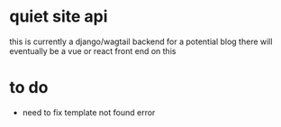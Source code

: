 # quiet site api
this is currently a django/wagtail backend for a potential blog
there will eventually be a vue or react front end on this

# to do
 - need to fix template not found error 

